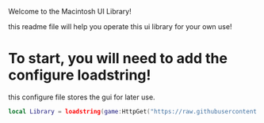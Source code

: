 Welcome to the Macintosh UI Library!

this readme file will help you operate this ui library for your own use!

# To start, you will need to add the configure loadstring!
 this configure file stores the gui for later use.
```lua
local Library = loadstring(game:HttpGet("https://raw.githubusercontent.com/berrizscript/macintosh/refs/heads/main/configure"))()
```
